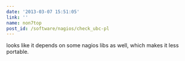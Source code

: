 ```yaml
---
date: '2013-03-07 15:51:05'
link: ''
name: non7top
post_id: /software/nagios/check_ubc-pl
---
```


looks like it depends on some nagios libs as well, which makes it less portable.